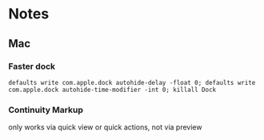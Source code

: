 # Notes

## Mac

### Faster dock
`defaults write com.apple.dock autohide-delay -float 0; defaults write 
com.apple.dock autohide-time-modifier -int 0; killall Dock`

### Continuity Markup
only works via quick view or quick actions, not via preview
